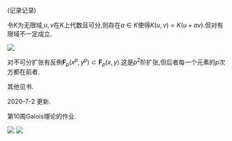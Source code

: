(记录记录)

<!--more-->

令$K$为无限域,$u,v$在$K$上代数且可分,则存在$a \in K$使得$K(u,v) = K(u+av)$.但对有限域不一定成立.

<img src="Screenshot_20200326_221604_com.tencent.mobileqq.jpg">

对不可分扩张有反例$\mathbf{F}_p(x^p,y^p) \subset \mathbf{F}_p(x,y)$.这是$p^2$阶扩张,但后者每一个元素的$p$次方都在前者.

其他见书.

2020-7-2 更新.

第10周Galois理论的作业.

<img src="Screenshot_20200702_024411.png">

<img src="Screenshot_20200702_024428.png">
